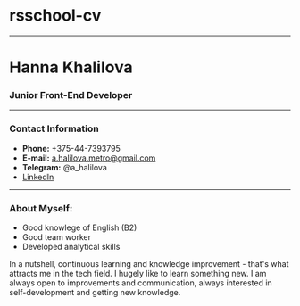 # rsschool-cv
-----------------
# Hanna Khalilova
### Junior Front-End Developer
-----------------
### Contact Information
* __Phone:__ +375-44-7393795
* __E-mail:__ a.halilova.metro@gmail.com
* __Telegram:__ @a_halilova
* [LinkedIn](https://www.linkedin.com/in/ann-halilova-ba4116224/ "Link to LinkedIn")
-----------------
### About Myself:
* Good knowlege of English (B2)
* Good team worker
* Developed analytical skills

In a nutshell, continuous learning and knowledge improvement - that's what attracts me in the tech field.
I hugely like to learn something new. I am always open to improvements and communication, always interested in self-development and getting new knowledge.

